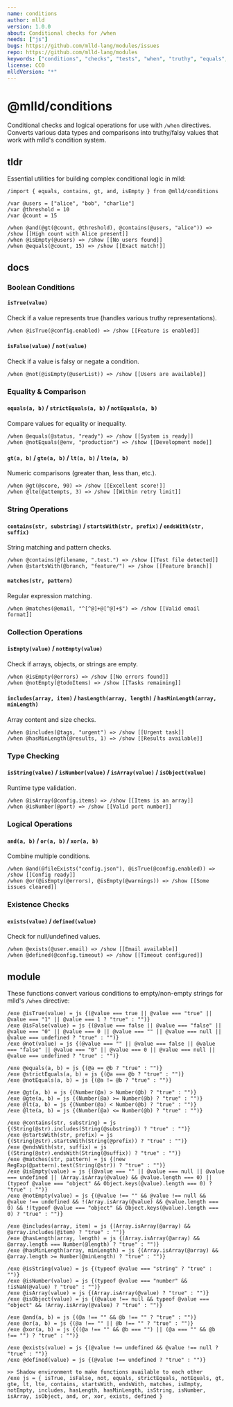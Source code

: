 ```yaml
---
name: conditions
author: mlld
version: 1.0.0
about: Conditional checks for /when
needs: ["js"]
bugs: https://github.com/mlld-lang/modules/issues
repo: https://github.com/mlld-lang/modules
keywords: ["conditions", "checks", "tests", "when", "truthy", "equals", "includes", "has", "is"]
license: CC0
mlldVersion: "*"
---
```


# @mlld/conditions

Conditional checks and logical operations for use with `/when` directives. Converts various data types and comparisons into truthy/falsy values that work with mlld's condition system.

## tldr

Essential utilities for building complex conditional logic in mlld:

```mlld
/import { equals, contains, gt, and, isEmpty } from @mlld/conditions

/var @users = ["alice", "bob", "charlie"]
/var @threshold = 10
/var @count = 15

/when @and(@gt(@count, @threshold), @contains(@users, "alice")) => /show [[High count with Alice present]]
/when @isEmpty(@users) => /show [[No users found]]
/when @equals(@count, 15) => /show [[Exact match!]]
```

## docs

### Boolean Conditions

#### `isTrue(value)`

Check if a value represents true (handles various truthy representations).

```mlld
/when @isTrue(@config.enabled) => /show [[Feature is enabled]]
```

#### `isFalse(value)` / `not(value)`

Check if a value is falsy or negate a condition.

```mlld
/when @not(@isEmpty(@userList)) => /show [[Users are available]]
```

### Equality & Comparison

#### `equals(a, b)` / `strictEquals(a, b)` / `notEquals(a, b)`

Compare values for equality or inequality.

```mlld
/when @equals(@status, "ready") => /show [[System is ready]]
/when @notEquals(@env, "production") => /show [[Development mode]]
```

#### `gt(a, b)` / `gte(a, b)` / `lt(a, b)` / `lte(a, b)`

Numeric comparisons (greater than, less than, etc.).

```mlld
/when @gt(@score, 90) => /show [[Excellent score!]]
/when @lte(@attempts, 3) => /show [[Within retry limit]]
```

### String Operations

#### `contains(str, substring)` / `startsWith(str, prefix)` / `endsWith(str, suffix)`

String matching and pattern checks.

```mlld
/when @contains(@filename, ".test.") => /show [[Test file detected]]
/when @startsWith(@branch, "feature/") => /show [[Feature branch]]
```

#### `matches(str, pattern)`

Regular expression matching.

```mlld
/when @matches(@email, "^[^@]+@[^@]+$") => /show [[Valid email format]]
```

### Collection Operations

#### `isEmpty(value)` / `notEmpty(value)`

Check if arrays, objects, or strings are empty.

```mlld
/when @isEmpty(@errors) => /show [[No errors found]]
/when @notEmpty(@todoItems) => /show [[Tasks remaining]]
```

#### `includes(array, item)` / `hasLength(array, length)` / `hasMinLength(array, minLength)`

Array content and size checks.

```mlld
/when @includes(@tags, "urgent") => /show [[Urgent task]]
/when @hasMinLength(@results, 1) => /show [[Results available]]
```

### Type Checking

#### `isString(value)` / `isNumber(value)` / `isArray(value)` / `isObject(value)`

Runtime type validation.

```mlld
/when @isArray(@config.items) => /show [[Items is an array]]
/when @isNumber(@port) => /show [[Valid port number]]
```

### Logical Operations

#### `and(a, b)` / `or(a, b)` / `xor(a, b)`

Combine multiple conditions.

```mlld
/when @and(@fileExists("config.json"), @isTrue(@config.enabled)) => /show [[Config ready]]
/when @or(@isEmpty(@errors), @isEmpty(@warnings)) => /show [[Some issues cleared]]
```

### Existence Checks

#### `exists(value)` / `defined(value)`

Check for null/undefined values.

```mlld
/when @exists(@user.email) => /show [[Email available]]
/when @defined(@config.timeout) => /show [[Timeout configured]]
```

## module

These functions convert various conditions to empty/non-empty strings for mlld's `/when` directive:

```mlld-run
/exe @isTrue(value) = js {(@value === true || @value === "true" || @value === "1" || @value === 1 ? "true" : "")}
/exe @isFalse(value) = js {(@value === false || @value === "false" || @value === "0" || @value === 0 || @value === "" || @value === null || @value === undefined ? "true" : "")}
/exe @not(value) = js {(@value === "" || @value === false || @value === "false" || @value === "0" || @value === 0 || @value === null || @value === undefined ? "true" : "")}

/exe @equals(a, b) = js {(@a == @b ? "true" : "")}
/exe @strictEquals(a, b) = js {(@a === @b ? "true" : "")}
/exe @notEquals(a, b) = js {(@a != @b ? "true" : "")}

/exe @gt(a, b) = js {(Number(@a) > Number(@b) ? "true" : "")}
/exe @gte(a, b) = js {(Number(@a) >= Number(@b) ? "true" : "")}
/exe @lt(a, b) = js {(Number(@a) < Number(@b) ? "true" : "")}
/exe @lte(a, b) = js {(Number(@a) <= Number(@b) ? "true" : "")}

/exe @contains(str, substring) = js {(String(@str).includes(String(@substring)) ? "true" : "")}
/exe @startsWith(str, prefix) = js {(String(@str).startsWith(String(@prefix)) ? "true" : "")}
/exe @endsWith(str, suffix) = js {(String(@str).endsWith(String(@suffix)) ? "true" : "")}
/exe @matches(str, pattern) = js {(new RegExp(@pattern).test(String(@str)) ? "true" : "")}
/exe @isEmpty(value) = js {(@value === "" || @value === null || @value === undefined || (Array.isArray(@value) && @value.length === 0) || (typeof @value === "object" && Object.keys(@value).length === 0) ? "true" : "")}
/exe @notEmpty(value) = js {(@value !== "" && @value !== null && @value !== undefined && !(Array.isArray(@value) && @value.length === 0) && !(typeof @value === "object" && Object.keys(@value).length === 0) ? "true" : "")}

/exe @includes(array, item) = js {(Array.isArray(@array) && @array.includes(@item) ? "true" : "")}
/exe @hasLength(array, length) = js {(Array.isArray(@array) && @array.length === Number(@length) ? "true" : "")}
/exe @hasMinLength(array, minLength) = js {(Array.isArray(@array) && @array.length >= Number(@minLength) ? "true" : "")}

/exe @isString(value) = js {(typeof @value === "string" ? "true" : "")}
/exe @isNumber(value) = js {(typeof @value === "number" && !isNaN(@value) ? "true" : "")}
/exe @isArray(value) = js {(Array.isArray(@value) ? "true" : "")}
/exe @isObject(value) = js {(@value !== null && typeof @value === "object" && !Array.isArray(@value) ? "true" : "")}

/exe @and(a, b) = js {(@a !== "" && @b !== "" ? "true" : "")}
/exe @or(a, b) = js {(@a !== "" || @b !== "" ? "true" : "")}
/exe @xor(a, b) = js {((@a !== "" && @b === "") || (@a === "" && @b !== "") ? "true" : "")}

/exe @exists(value) = js {(@value !== undefined && @value !== null ? "true" : "")}
/exe @defined(value) = js {(@value !== undefined ? "true" : "")}

>> Shadow environment to make functions available to each other
/exe js = { isTrue, isFalse, not, equals, strictEquals, notEquals, gt, gte, lt, lte, contains, startsWith, endsWith, matches, isEmpty, notEmpty, includes, hasLength, hasMinLength, isString, isNumber, isArray, isObject, and, or, xor, exists, defined }
```